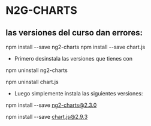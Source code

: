 

# N2G-CHARTS
## las versiones del curso dan errores:
npm install --save ng2-charts
npm install --save chart.js


* Primero desinstala las versiones que tienes con

npm uninstall ng2-charts

npm uninstall chart.js


* Luego simplemente instala las siguientes versiones:

npm install --save ng2-charts@2.3.0

npm install --save chart.js@2.9.3
